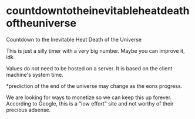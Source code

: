 # countdowntotheinevitableheatdeathoftheuniverse
Countdown to the Inevitable Heat Death of the Universe

This is just a silly timer with a very big number. Maybe you can improve it, idk.

Values do not need to be hosted on a server. It is based on the client machine's system time.

*prediction of the end of the universe may change as the eons progress.

We are looking for ways to monetize so we can keep this up forever. According to Google, this is a "low effort" site and not worthy of their precious adsense.
